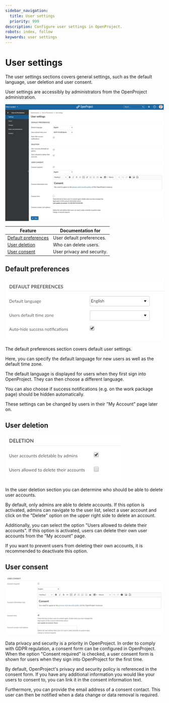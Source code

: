```yaml
---
sidebar_navigation:
  title: User settings
  priority: 999
description: Configure user settings in OpenProject.
robots: index, follow
keywords: user settings
---
```


# User settings

The user settings sections covers general settings, such as the default language, user deletion and user consent.

User settings are accessibly by administrators from the OpenProject administration.

![user and permissions settings](image-20200211140959585.png)

| Feature                                     | Documentation for          |
| ------------------------------------------- | -------------------------- |
| [Default preferences](#default-preferences) | User default preferences.  |
| [User deletion](#user-deletion)             | Who can delete users.      |
| [User consent](#user-consent)               | User privacy and security. |

## Default preferences

![image-20191104163417641](image-20191104163417641.png)

The default preferences section covers default user settings.

Here, you can specify the default language for new users as well as the default time zone.

The default language is displayed for users when they first sign into OpenProject. They can then choose a different language.

You can also choose if success notifications (e.g. on the work package page) should be hidden automatically.

These settings can be changed by users in their "My Account" page later on.

## User deletion

![image-20191104163546817](image-20191104163546817.png)

In the user deletion section you can determine who should be able to delete user accounts.

By default, only admins are able to delete accounts. If this option is activated, admins can navigate to the user list, select a user account and click on the "Delete" option on the upper right side to delete an account.

Additionally, you can select the option "Users allowed to delete their accounts". If this option is activated, users can delete their own user accounts from the "My account" page.

If you want to prevent users from deleting their own accounts, it is recommended to deactivate this option.

## User consent

![image-20191104163858457](image-20191104163858457.png)

Data privacy and security is a priority in OpenProject. In order to comply with GDPR regulation, a consent form can be configured in OpenProject. When the option "Consent required" is checked, a user consent form is shown for users when they sign into OpenProject for the first time.

By default, OpenProject's privacy and security policy is referenced in the consent form. If you have any additional information you would like your users to consent to, you can link it in the consent information text.

Furthermore, you can provide the email address of a consent contact. This user can then be notified when a data change or data removal is required.

